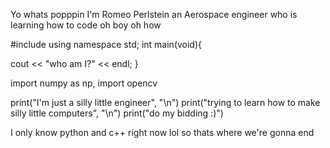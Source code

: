 Yo whats popppin I'm Romeo Perlstein an Aerospace engineer who is learning how to code oh boy oh how

#include <iostream>
  using namespace std;
  int main(void){
  
  cout << "who am I?" << endl;
  }
  
  
 import numpy as np, import opencv
  
  print("I'm just a silly little engineer", "\n")
  print("trying to learn how to make silly little computers", "\n")
  print("do my bidding :)")
  
  I only know python and c++ right now lol so thats where we're gonna end
